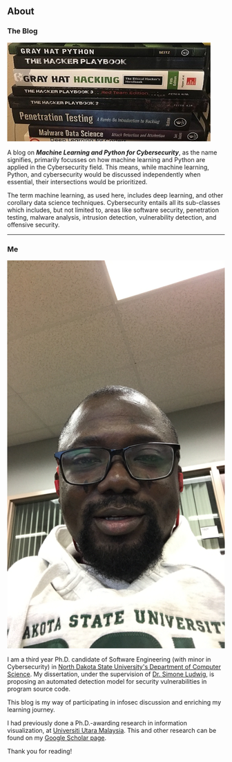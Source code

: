 ## About

### The Blog
![](images/csbooks.JPG)

A blog on ***Machine Learning and Python for Cybersecurity***, as the name signifies, primarily focusses on how machine learning and Python are applied in the Cybersecurity field. This means, while machine learning, Python, and cybersecurity would be discussed independently when essential, their intersections would be prioritized. 

The term machine learning, as used here, includes deep learning, and other corollary data science techniques. Cybersecurity entails all its sub-classes which includes, but not limited to, areas like software security, penetration testing, malware analysis, intrusion detection, vulnerability detection, and offensive security.

---

### Me
![](images/selfimage.JPG)

I am a third year Ph.D. candidate of Software Engineering (with minor in Cybersecurity) in [North Dakota State University's Department of Computer Science](https://www.ndsu.edu/cs/). My dissertation, under the supervision of [Dr. Simone Ludwig](http://www.cs.ndsu.nodak.edu/~siludwig/contact.html), is proposing an automated detection model for security vulnerabilities in program source code. 

This blog is my way of participating in infosec discussion and enriching my learning journey.

I had previously done a Ph.D.-awarding research in information visualization, at [Universiti Utara Malaysia](http://www.uum.edu.my/). This and other research can be found on my [Google Scholar page](https://scholar.google.com/citations?user=ROaTHt0AAAAJ&hl=en).

Thank you for reading!

